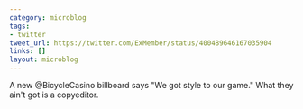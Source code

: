 ```yaml
---
category: microblog
tags:
- twitter
tweet_url: https://twitter.com/ExMember/status/400489646167035904
links: []
layout: microblog
---
```

A new @BicycleCasino billboard says "We got style to our game." What they ain't got is a copyeditor.
